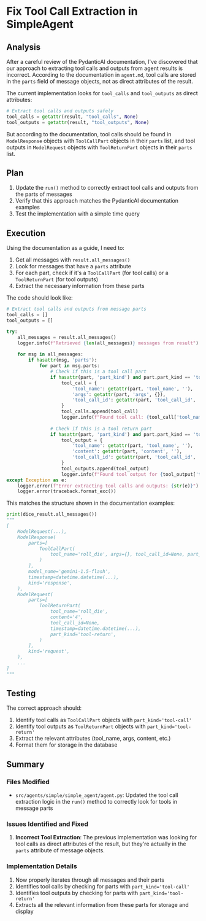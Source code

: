 # Fix Tool Call Extraction in SimpleAgent

## Analysis

After a careful review of the PydanticAI documentation, I've discovered that our approach to extracting tool calls and outputs from agent results is incorrect. According to the documentation in `agent.md`, tool calls are stored in the `parts` field of message objects, not as direct attributes of the result.

The current implementation looks for `tool_calls` and `tool_outputs` as direct attributes:

```python
# Extract tool calls and outputs safely
tool_calls = getattr(result, "tool_calls", None)
tool_outputs = getattr(result, "tool_outputs", None)
```

But according to the documentation, tool calls should be found in `ModelResponse` objects with `ToolCallPart` objects in their `parts` list, and tool outputs in `ModelRequest` objects with `ToolReturnPart` objects in their `parts` list.

## Plan

1. Update the `run()` method to correctly extract tool calls and outputs from the parts of messages
2. Verify that this approach matches the PydanticAI documentation examples
3. Test the implementation with a simple time query

## Execution

Using the documentation as a guide, I need to:

1. Get all messages with `result.all_messages()`
2. Look for messages that have a `parts` attribute
3. For each part, check if it's a `ToolCallPart` (for tool calls) or a `ToolReturnPart` (for tool outputs)
4. Extract the necessary information from these parts

The code should look like:

```python
# Extract tool calls and outputs from message parts
tool_calls = []
tool_outputs = []

try:
    all_messages = result.all_messages()
    logger.info(f"Retrieved {len(all_messages)} messages from result")
    
    for msg in all_messages:
        if hasattr(msg, 'parts'):
            for part in msg.parts:
                # Check if this is a tool call part
                if hasattr(part, 'part_kind') and part.part_kind == 'tool-call':
                    tool_call = {
                        'tool_name': getattr(part, 'tool_name', ''),
                        'args': getattr(part, 'args', {}),
                        'tool_call_id': getattr(part, 'tool_call_id', '')
                    }
                    tool_calls.append(tool_call)
                    logger.info(f"Found tool call: {tool_call['tool_name']} with args: {tool_call['args']}")
                
                # Check if this is a tool return part
                if hasattr(part, 'part_kind') and part.part_kind == 'tool-return':
                    tool_output = {
                        'tool_name': getattr(part, 'tool_name', ''),
                        'content': getattr(part, 'content', ''),
                        'tool_call_id': getattr(part, 'tool_call_id', '')
                    }
                    tool_outputs.append(tool_output)
                    logger.info(f"Found tool output for {tool_output['tool_name']} with content: {tool_output['content'][:50]}...")
except Exception as e:
    logger.error(f"Error extracting tool calls and outputs: {str(e)}")
    logger.error(traceback.format_exc())
```

This matches the structure shown in the documentation examples:

```python
print(dice_result.all_messages())
"""
[
    ModelRequest(...),
    ModelResponse(
        parts=[
            ToolCallPart(
                tool_name='roll_die', args={}, tool_call_id=None, part_kind='tool-call'
            )
        ],
        model_name='gemini-1.5-flash',
        timestamp=datetime.datetime(...),
        kind='response',
    ),
    ModelRequest(
        parts=[
            ToolReturnPart(
                tool_name='roll_die',
                content='4',
                tool_call_id=None,
                timestamp=datetime.datetime(...),
                part_kind='tool-return',
            )
        ],
        kind='request',
    ),
    ...
]
"""
```

## Testing

The correct approach should:
1. Identify tool calls as `ToolCallPart` objects with `part_kind='tool-call'`
2. Identify tool outputs as `ToolReturnPart` objects with `part_kind='tool-return'`
3. Extract the relevant attributes (tool_name, args, content, etc.)
4. Format them for storage in the database

## Summary

### Files Modified
- `src/agents/simple/simple_agent/agent.py`: Updated the tool call extraction logic in the `run()` method to correctly look for tools in message parts

### Issues Identified and Fixed
1. **Incorrect Tool Extraction**: The previous implementation was looking for tool calls as direct attributes of the result, but they're actually in the `parts` attribute of message objects.

### Implementation Details
1. Now properly iterates through all messages and their parts
2. Identifies tool calls by checking for parts with `part_kind='tool-call'`
3. Identifies tool outputs by checking for parts with `part_kind='tool-return'`
4. Extracts all the relevant information from these parts for storage and display 
